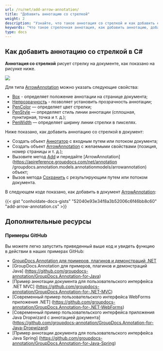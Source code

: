 ```yaml
---
url: /ru/net/add-arrow-annotation/
title: "Добавить аннотацию со стрелкой"
weight: 2
description: "Узнайте, что такое аннотация со стрелкой и как добавить ее в документ программным путем с помощью API GroupDocs.Annotation, который является частью Conholdate.Total для .NET."
keywords: "Что такое стрелочная аннотация, как добавить аннотацию, добавить аннотацию области"
type: docs
---
```


## Как добавить аннотацию со стрелкой в C#

**Аннотация со стрелкой** рисует стрелку на документе, как показано на рисунке ниже.

![](annotation/net/images/add-arrow-annotation.png)

Для типа [ArrowAnnotation](https://apireference.groupdocs.com/net/annotation/groupdocs.annotation.models.annotationmodels/arrowannotation) можно указать следующие свойства:

* [Box](https://apireference.groupdocs.com/annotation/net/groupdocs.annotation.models.annotationmodels/areaannotation/properties/box) - определяет положение аннотации на странице документа;
* [Непрозрачность](https://apireference.groupdocs.com/annotation/net/groupdocs.annotation.models.annotationmodels/areaannotation/properties/opacity) - позволяет установить прозрачность аннотации;
* [PenColor](https://apireference.groupdocs.com/annotation/net/groupdocs.annotation.models.annotationmodels/areaannotation/properties/pencolor) — определяет цвет стрелки;
* [PenStyle](https://apireference.groupdocs.com/annotation/net/groupdocs.annotation.models.annotationmodels/areaannotation/properties/penstyle) — определяет стиль линии аннотации (сплошная, пунктирная, точка и т. д.);
* [PenWidth](https://apireference.groupdocs.com/annotation/net/groupdocs.annotation.models.annotationmodels/areaannotation/properties/penwidth) — определяет ширину линии стрелки в пикселях.

Ниже показано, как добавить аннотацию со стрелкой в документ:

* Создать объект [Аннотатор](https://apireference.groupdocs.com/net/annotation/groupdocs.annotation/annotator) с входным путем или потоком документа;
* Создать объект [ArrowAnnotation](https://apireference.groupdocs.com/net/annotation/groupdocs.annotation.models.annotationmodels/arrowannotation) с желаемыми свойствами (позиция, номер страницы и т. д.);
* Вызовите метод [Add](https://apireference.groupdocs.com/net/annotation/groupdocs.annotation/annotator/methods/add) и передайте [ArrowAnnotation](https://apireference.groupdocs.com/net/annotation /groupdocs.annotation.models.annotationmodels/arrowannotation) объект;
* Вызов метода [Сохранить](https://apireference.groupdocs.com/net/annotation/groupdocs.annotation/annotator/methods/save/index) с результирующим путем или потоком документа.

В следующем коде показано, как добавить в документ [ArrowAnnotation](https://apireference.groupdocs.com/net/annotation/groupdocs.annotation.models.annotationmodels/arrowannotation):

{{< gist "conholdate-docs-gists" "52040e93e34f8a3b52006c6f46bb8c60" "add-arrow-annotation.cs" >}}

## Дополнительные ресурсы
### Примеры GitHub
Вы можете легко запустить приведенный выше код и увидеть функцию в действии в наших примерах GitHub:

* [GroupDocs.Annotation для примеров, плагинов и демонстраций .NET](https://github.com/groupdocs-annotation/GroupDocs.Annotation-for-.NET)
* [GroupDocs.Annotation для примеров, плагинов и демонстраций Java] (https://github.com/groupdocs-annotation/GroupDocs.Annotation-for-Java)
* [Пример аннотации документа для пользовательского интерфейса .NET MVC] (https://github.com/groupdocs-annotation/GroupDocs.Annotation-for-.NET-MVC)
* [Современный пример пользовательского интерфейса WebForms приложения .NET] (https://github.com/groupdocs-annotation/GroupDocs.Annotation-for-.NET-WebForms)
* [Современный пример пользовательского интерфейса приложения Java Dropwizard с аннотацией документа] (https://github.com/groupdocs-annotation/GroupDocs.Annotation-for-Java-Dropwizard)
* [Пример аннотации документа для пользовательского интерфейса Java Spring] (https://github.com/groupdocs-annotation/GroupDocs.Annotation-for-Java-Spring)
    




